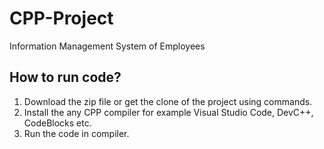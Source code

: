 # CPP-Project
Information Management System of Employees

## How to run code?
1. Download the zip file or get the clone of the project using commands.
2. Install the any CPP compiler for example Visual Studio Code, DevC++, CodeBlocks etc.
3. Run the code in compiler. 


